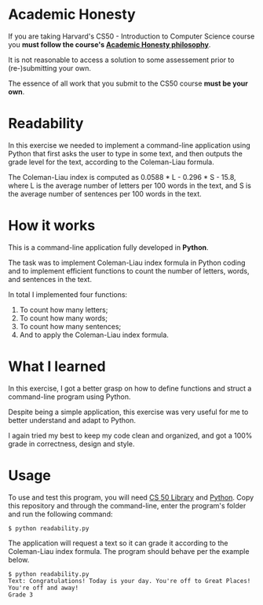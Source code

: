 # Academic Honesty
If you are taking Harvard's CS50 - Introduction to Computer Science course you **must follow the course's [Academic Honesty philosophy](https://cs50.harvard.edu/x/2021/honesty/)**.

It is not reasonable to access a solution to some assessement prior to (re-)submitting your own.

The essence of all work that you submit to the CS50 course **must be your own**. 

# Readability
In this exercise we needed to implement a command-line application using Python that first asks the user to type in some text, and then outputs the grade level for the text, according to the Coleman-Liau formula.

The Coleman-Liau index is computed as 0.0588 * L - 0.296 * S - 15.8, where L is the average number of letters per 100 words in the text, and S is the average number of sentences per 100 words in the text.

# How it works
This is a command-line application fully developed in **Python**.

The task was to implement Coleman-Liau index formula in Python coding and to implement efficient functions to count the number of letters, words, and sentences in the text.

In total I implemented four functions: 

1. To count how many letters;
2. To count how many words;
3. To count how many sentences;
4. And to apply the Coleman-Liau index formula.
  
# What I learned
In this exercise, I got a better grasp on how to define functions and struct a command-line program using Python. 

Despite being a simple application, this exercise was very useful for me to better understand and adapt to Python.

I again tried my best to keep my code clean and organized, and got a 100% grade in correctness, design and style.

# Usage
To use and test this program, you will need [CS 50 Library](https://cs50.readthedocs.io/libraries/cs50/python/) and [Python](https://www.python.org/downloads/). Copy this repository and through the command-line, enter the program's folder and run the following command:

    $ python readability.py

The application will request a text so it can grade it according to the Coleman-Liau index formula. The program should behave per the example below.

    $ python readability.py
    Text: Congratulations! Today is your day. You're off to Great Places! You're off and away!
    Grade 3
    
